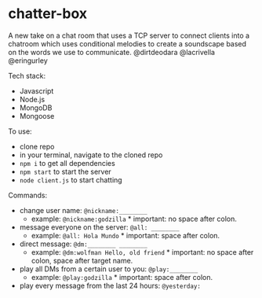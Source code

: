# chatter-box

A new take on a chat room that uses a TCP server to connect clients into a 
chatroom which uses conditional melodies to create a soundscape based on 
the words we use to communicate.
@dirtdeodara
@lacrivella
@eringurley

Tech stack:
* Javascript
* Node.js
* MongoDB
* Mongoose 


 To use:
 * clone repo
 * in your terminal, navigate to the cloned repo
 * ``` npm i ``` to get all dependencies
 * ``` npm start ``` to start the server
 * ``` node client.js ``` to start chatting
 
 Commands:
 * change user name: ``` @nickname:________ ```
      * example: ``` @nickname:godzilla ```
            * important: no space after colon.
 * message everyone on the server: ``` @all: ________ ```
      * example: ``` @all: Hola Mundo ```
            * important: space after colon.
 * direct message: ``` @dm:________ ________ ```
      * example: ``` @dm:wolfman Hello, old friend ```
            * important: no space after colon, space after target name.
 * play all DMs from a certain user to you: ``` @play:________ ```
      * example: ``` @play:godzilla ```
            * important: space after colon.
 * play every message from the last 24 hours: ``` @yesterday: ```
      
